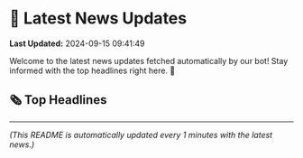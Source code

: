 # 📰 Latest News Updates
**Last Updated:** 2024-09-15 09:41:49

Welcome to the latest news updates fetched automatically by our bot! Stay informed with the top headlines right here. 🚀

## 🗞️ Top Headlines

---
*(This README is automatically updated every 1 minutes with the latest news.)*
